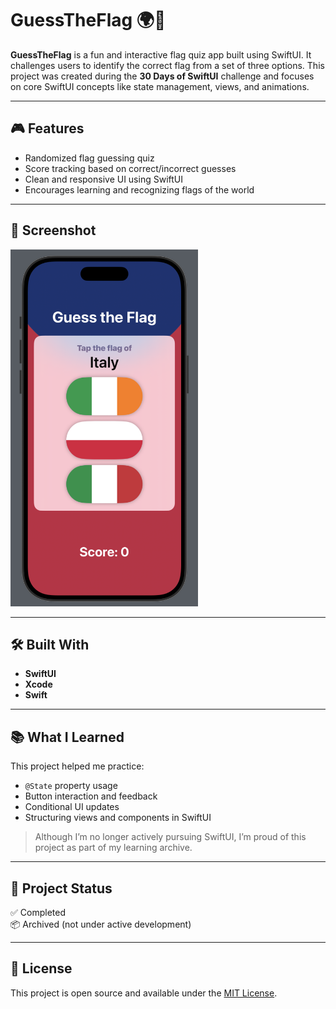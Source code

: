 # GuessTheFlag 🌍🎌

**GuessTheFlag** is a fun and interactive flag quiz app built using SwiftUI. It challenges users to identify the correct flag from a set of three options. This project was created during the **30 Days of SwiftUI** challenge and focuses on core SwiftUI concepts like state management, views, and animations.

---

## 🎮 Features

- Randomized flag guessing quiz
- Score tracking based on correct/incorrect guesses
- Clean and responsive UI using SwiftUI
- Encourages learning and recognizing flags of the world

---

## 📸 Screenshot

<img src="demo.png" alt="GuessTheFlag Screenshot" width="300"/>

---

## 🛠 Built With

- **SwiftUI**
- **Xcode**
- **Swift**

---

## 📚 What I Learned

This project helped me practice:

- `@State` property usage
- Button interaction and feedback
- Conditional UI updates
- Structuring views and components in SwiftUI

> Although I’m no longer actively pursuing SwiftUI, I’m proud of this project as part of my learning archive.

---

## 📁 Project Status

✅ Completed  
📦 Archived (not under active development)

---

## 📜 License

This project is open source and available under the [MIT License](LICENSE).
